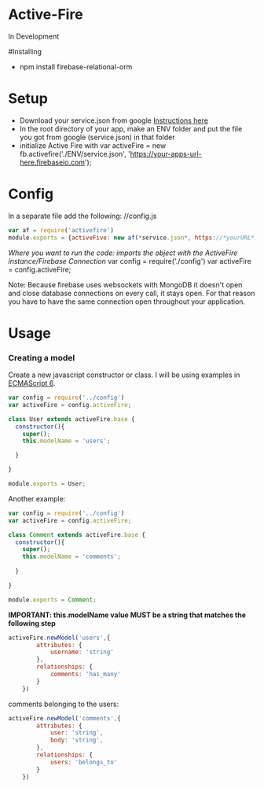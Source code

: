 # Active-Fire
In Development

#Installing
* npm install firebase-relational-orm

# Setup
* Download your service.json from google [Instructions here](https://firebase.google.com/docs/server/setup#add_firebase_to_your_app)
* In the root directory of your app, make an ENV folder and put the file you got from google (service.json) in that folder
* initialize Active Fire with var activeFire = new fb.activefire('./ENV/service.json', 'https://your-apps-url-here.firebaseio.com');

# Config
In a separate file add the following: 
//config.js
```javascript
var af = require('activefire')
module.exports = {activeFive: new af(*service.json*, https://*yourURL*.firebaseio.com)}
```

*Where you want to run the code:*
*imports the object with the ActiveFire instance/Firebase Connection*
var config = require('./config')
var activeFire = config.activeFire;

Note: Because firebase uses websockets with MongoDB it doesn't open and close database connections on every call, it stays open.  For that reason you have to have the same connection open throughout your application.

# Usage

### Creating a model

Create a new javascript constructor or class.  I will be using examples in [ECMAScript 6](http://es6-features.org/).

```javascript
var config = require('../config')
var activeFire = config.activeFire;

class User extends activeFire.base {
  constructor(){
    super();
    this.modelName = 'users';

  }

}

module.exports = User;
```

Another example:

```javascript
var config = require('../config')
var activeFire = config.activeFire;

class Comment extends activeFire.base {
  constructor(){
    super();
    this.modelName = 'comments';
    
  }

}

module.exports = Comment;
```

**IMPORTANT: this.modelName value MUST be a string that matches the following step**

```javascript
activeFire.newModel('users',{
		attributes: {
			username: 'string'
		},
		relationships: {
			comments: 'has_many'
		}
	})
```
comments belonging to the users:

```javascript
activeFire.newModel('comments',{
		attributes: {
			user: 'string',
			body: 'string',
		},
		relationships: {
			users: 'belongs_to'
		}
	})
```








